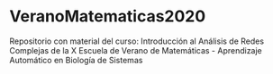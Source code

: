 # VeranoMatematicas2020
Repositorio con material del curso: Introducción al Análisis de Redes Complejas de la X Escuela de Verano de Matemáticas  - Aprendizaje Automático en Biología de Sistemas
